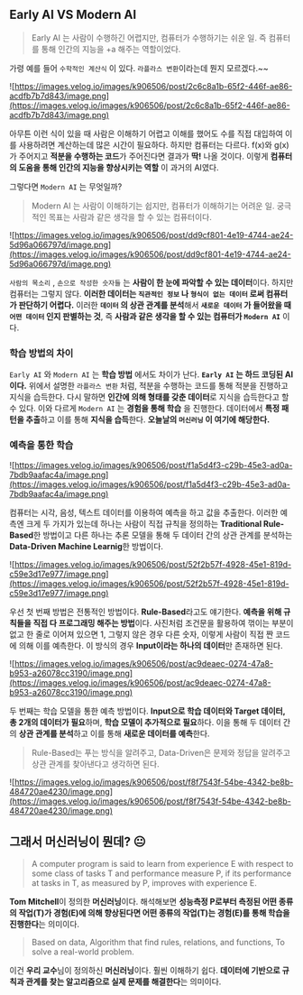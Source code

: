 ## Early AI VS Modern AI

> Early AI 는 사람이 수행하긴 어렵지만, 컴퓨터가 수행하기는 쉬운 일.
즉 컴퓨터를 통해 인간의 지능을 +a 해주는 역할이었다.

가령 예를 들어 `수학적인 계산식` 이 있다. `라플라스 변환`이라는데 뭔지 모르겠다.~~

![https://images.velog.io/images/k906506/post/2c6c8a1b-65f2-446f-ae86-acdfb7b7d843/image.png](https://images.velog.io/images/k906506/post/2c6c8a1b-65f2-446f-ae86-acdfb7b7d843/image.png)

아무튼 이런 식이 있을 때 사람은 이해하기 어렵고 이해를 했어도 수를 직접 대입하여 이를 사용하려면 계산하는데 많은 시간이 필요하다. 하지만 컴퓨터는 다르다. f(x)와 g(x)가 주어지고 **적분을 수행하는 코드**가 주어진다면 결과가 **딱!** 나올 것이다. 이렇게 **컴퓨터의 도움을 통해 인간의 지능을 향상시키는 역할** 이 과거의 AI였다.

그렇다면 `Modern AI` 는 무엇일까?

> Modern AI 는 사람이 이해하기는 쉽지만, 컴퓨터가 이해하기는 어려운 일.
궁극적인 목표는 사람과 같은 생각을 할 수 있는 컴퓨터이다.

![https://images.velog.io/images/k906506/post/dd9cf801-4e19-4744-ae24-5d96a066797d/image.png](https://images.velog.io/images/k906506/post/dd9cf801-4e19-4744-ae24-5d96a066797d/image.png)

`사람의 목소리` , `손으로 작성한 숫자들` 는 **사람이 한 눈에 파악할 수 있는 데이터**이다. 하지만 컴퓨터는 그렇지 않다. **이러한 데이터는 `직관적인 정보` 나 `형식이 없는 데이터` 로써 컴퓨터가 판단하기 어렵다.** 이러한 **`데이터` 의 상관 관계를 분석**해서 **`새로운 데이터` 가 들어왔을 때 `어떤 데이터` 인지 판별하는 것**, 즉 **사람과 같은 생각을 할 수 있는 컴퓨터가 `Modern AI`** 이다.

### 학습 방법의 차이

`Early AI` 와 `Modern AI` 는 **학습 방법** 에서도 차이가 난다. **`Early AI` 는 하드 코딩된 AI이다.** 위에서 설명한 `라플라스 변환` 처럼, 적분을 수행하는 코드를 통해 적분을 진행하고 지식을 습득한다. 다시 말하면 **인간에 의해 형태를 갖춘 데이터**로 지식을 습득한다고 할 수 있다. 이와 다르게 `Modern AI` 는 **경험을 통해 학습** 을 진행한다. 데이터에서 **특정 패턴을 추출**하고 이를 통해 **지식을 습득**한다. **오늘날의 `머신러닝` 이 여기에 해당한다.**

### 예측을 통한 학습

![https://images.velog.io/images/k906506/post/f1a5d4f3-c29b-45e3-ad0a-7bdb9aafac4a/image.png](https://images.velog.io/images/k906506/post/f1a5d4f3-c29b-45e3-ad0a-7bdb9aafac4a/image.png)

컴퓨터는 시각, 음성, 텍스트 데이터를 이용하여 예측을 하고 값을 추출한다. 이러한 예측엔 크게 두 가지가 있는데 하나는 사람이 직접 규칙을 정의하는 **Traditional Rule-Based**한 방법이고 다른 하나는 추론 모델을 통해 두 데이터 간의 상관 관계를 분석하는 **Data-Driven Machine Learnig**한 방법이다.

![https://images.velog.io/images/k906506/post/52f2b57f-4928-45e1-819d-c59e3d17e977/image.png](https://images.velog.io/images/k906506/post/52f2b57f-4928-45e1-819d-c59e3d17e977/image.png)

우선 첫 번째 방법은 전통적인 방법이다. **Rule-Based**라고도 얘기한다. **예측을 위해 규칙들을 직접 다 프로그래밍 해주는 방법**이다. 사진처럼 조건문을 활용하여 꺾이는 부분이 없고 한 줄로 이어져 있으면 1, 그렇지 않은 경우 다른 숫자, 이렇게 사람이 직접 짠 코드에 의해 이를 예측한다. 이 방식의 경우 **Input이라는 하나의 데이터**만 존재하면 된다.

![https://images.velog.io/images/k906506/post/ac9deaec-0274-47a8-b953-a26078cc3190/image.png](https://images.velog.io/images/k906506/post/ac9deaec-0274-47a8-b953-a26078cc3190/image.png)

두 번째는 학습 모델을 통한 예측 방법이다. **Input으로 학습 데이터와 Target 데이터, 총 2개의 데이터가 필요**하며, **학습 모델이 추가적으로 필요**하다. 이을 통해 두 데이터 간의 **상관 관계를 분석**하고 이를 통해 **새로운 데이터를 예측**한다.

> Rule-Based는 푸는 방식을 알려주고, Data-Driven은 문제와 정답을 알려주고 상관 관계를 찾아낸다고 생각하면 된다.

![https://images.velog.io/images/k906506/post/f8f7543f-54be-4342-be8b-484720ae4230/image.png](https://images.velog.io/images/k906506/post/f8f7543f-54be-4342-be8b-484720ae4230/image.png)

## 그래서 머신러닝이 뭔데? 😐

> A computer program is said to learn from experience E with respect to some class of tasks T and performance measure P, if its performance at tasks in T, as measured by P, improves with experience E.

**Tom Mitchell**이 정의한 **머신러닝**이다. 해석해보면 **성능측정 P로부터 측정된 어떤 종류의 작업(T)가 경험(E)에 의해 향상된다면 어떤 종류의 작업(T)는 경험(E)를 통해 학습을 진행한다**는 의미이다.

> Based on data, Algorithm that find rules, relations, and functions, To solve a real-world problem.

이건 **우리 교수**님이 정의하신 **머신러닝**이다. 훨씬 이해하기 쉽다. **데이터에 기반으로 규칙과 관계를 찾는 알고리즘으로 실제 문제를 해결한다**는 의미이다.
